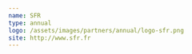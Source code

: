 ```yaml
---
name: SFR
type: annual
logo: /assets/images/partners/annual/logo-sfr.png
site: http://www.sfr.fr
---
```

